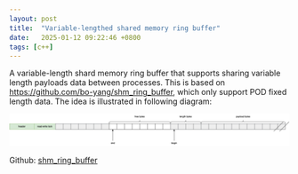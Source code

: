 ```yaml
---
layout: post
title:  "Variable-lengthed shared memory ring buffer"
date:   2025-01-12 09:22:46 +0800
tags: [c++]
---
```


A variable-length shard memory ring buffer that supports sharing variable length payloads data between processes. This is based on https://github.com/bo-yang/shm_ring_buffer, which only support POD fixed length data. The idea is illustrated in following diagram:


![alt text](/assets/images/var-length-ring-buffer.png)


Github: [shm_ring_buffer](https://github.com/shan-weiqiang/shm_ring_buffer)
